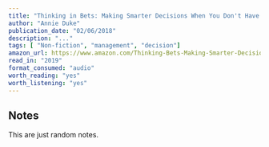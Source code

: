 ```yaml
---
title: "Thinking in Bets: Making Smarter Decisions When You Don't Have All the Facts"
author: "Annie Duke"
publication_date: "02/06/2018"
description: "..."
tags: [ "Non-fiction", "management", "decision"]
amazon_url: https://www.amazon.com/Thinking-Bets-Making-Smarter-Decisions/dp/0735216355/
read_in: "2019"
format_consumed: "audio"
worth_reading: "yes"
worth_listening: "yes" 
---
```


## Notes

This are just random notes.